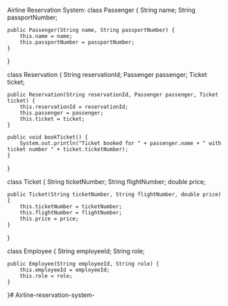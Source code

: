 Airline Reservation System:
class Passenger {
    String name;
    String passportNumber;

    public Passenger(String name, String passportNumber) {
        this.name = name;
        this.passportNumber = passportNumber;
    }
}

class Reservation {
    String reservationId;
    Passenger passenger;
    Ticket ticket;

    public Reservation(String reservationId, Passenger passenger, Ticket ticket) {
        this.reservationId = reservationId;
        this.passenger = passenger;
        this.ticket = ticket;
    }

    public void bookTicket() {
        System.out.println("Ticket booked for " + passenger.name + " with ticket number " + ticket.ticketNumber);
    }
}

class Ticket {
    String ticketNumber;
    String flightNumber;
    double price;

    public Ticket(String ticketNumber, String flightNumber, double price) {
        this.ticketNumber = ticketNumber;
        this.flightNumber = flightNumber;
        this.price = price;
    }
}

class Employee {
    String employeeId;
    String role;

    public Employee(String employeeId, String role) {
        this.employeeId = employeeId;
        this.role = role;
    }
}# Airline-reservation-system-
